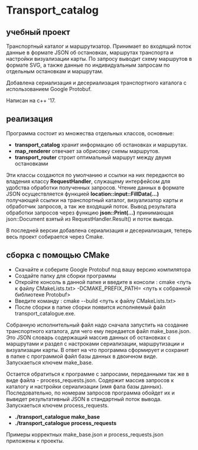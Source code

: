 # Transport_catalog

## учебный проект
Транспортный каталог и маршрутизатор. Принимает во входящий поток данные в формате JSON об остановках, маршрутах транспорта и настройки визуализации карты. По запросу выводит схему маршрутов в формате SVG, а также данные по индивидуальным запросам по отдельным остановкам и маршрутам.

Добавлена сериализация и десериализация транспортного каталога с использованием Google Protobuf.

Написан на с++ '17.

## реализация
Программа состоит из множества отдельных классов, основные:
- **transport_catalog** хранит информацию об остановках и маршрутах.
- **map_renderer** отвечает за обрисовку схемы маршрутов.
- **transport_router** строит оптимальный маршрут между двумя остановками

Эти классы создаются по умолчанию и ссылки на них передаются во владения классу **RequestHandler**, служащему интерфейсом для удобства обработки полученных запросов. Чтение данных в формате JSON осуществляется функцией **location::input::FillData(...)** получающей ссылки на транспортный каталог, визуализатор карты и обработчик запросов, а так же входящий поток. Вывод результата обработки запросов через функцию **json::Print(...)** принимающая json::Document взятый из RequestHandler.Result() и поток вывода.

В последней версии добавлена сериализация и десериализация, теперь весь проект собирается через Cmake.

## cборка с помощью CMake
- Скачайте и соберите Google Protobuf под вашу версию компилятора
- Создайте папку для сборки программы
- Откройте консоль в данной папке и введите в консоли : cmake <путь к файлу CMakeLists.txt> -DCMAKE_PREFIX_PATH= <путь к собранной библиотеке Protobuf>
- Введите команду : cmake --build <путь к файлу CMakeLists.txt>
- После сборки в папке сборки появится исполняемый файл transport_catalogue.exe.

Собранную исполнительный файл надо сначала запустить на создание транспортного каталога, для чего ему передается файл make_base.json. Это JSON словарь содержащий массив данных об остановках с маршрутами и раздел с настроками сериализации, маршрутизации и визуализации карты. В ответ на что программа сформирует и сохранит в папке с программой файл базы данных в двоичном виде. Запускаеться ключем make_base.

Остается обратиться к программе с запросами, переданными так же в виде файла - process_requests.json. Содержит массив запросов к каталогу и настройки сериализации (имя фала базы данных). Последовательно, по номерам запросов программа обойдет их и выведет результативный JSON в стандартный поток вывода. Запускаеться ключем process_requests.

- **./transport_catalogue make_base** 
- **./transport_catalogue process_requests**

Примеры корректных make_base.json и process_requests.json приложены к проекты.

